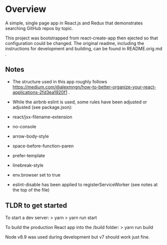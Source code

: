 # Overview
A simple, single page app in React.js and Redux that demonstrates searching GitHub repos by topic.

This project was bootstrapped from react-create-app then ejected so that configuration could be changed. The original readme, including the instructions for development and building, can be found in README.orig.md .

## Notes

* The structure used in this app roughly follows https://medium.com/@alexmngn/how-to-better-organize-your-react-applications-2fd3ea1920f1 .

* While the airbnb eslint is used, some rules have been adjusted or adjusted (see package.json):
 * react/jsx-filename-extension
 * no-console
 * arrow-body-style
 * space-before-function-paren
 * prefer-template
 * linebreak-style
 * env.browser set to true
 * eslint-disable has been applied to registerServiceWorker (see notes at the top of the file)

## TLDR to get started

To start a dev server:
    > yarn
    > yarn run start

To build the production React app into the /build folder:
	> yarn run build

Node v8.9 was used during development but v7 should work just fine.
